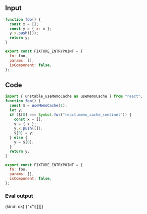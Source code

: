 
## Input

```javascript
function foo() {
  const x = [];
  const y = { x: x };
  y.x.push([]);
  return y;
}

export const FIXTURE_ENTRYPOINT = {
  fn: foo,
  params: [],
  isComponent: false,
};

```

## Code

```javascript
import { unstable_useMemoCache as useMemoCache } from "react";
function foo() {
  const $ = useMemoCache(1);
  let y;
  if ($[0] === Symbol.for("react.memo_cache_sentinel")) {
    const x = [];
    y = { x };
    y.x.push([]);
    $[0] = y;
  } else {
    y = $[0];
  }
  return y;
}

export const FIXTURE_ENTRYPOINT = {
  fn: foo,
  params: [],
  isComponent: false,
};

```
      
### Eval output
(kind: ok) {"x":[[]]}